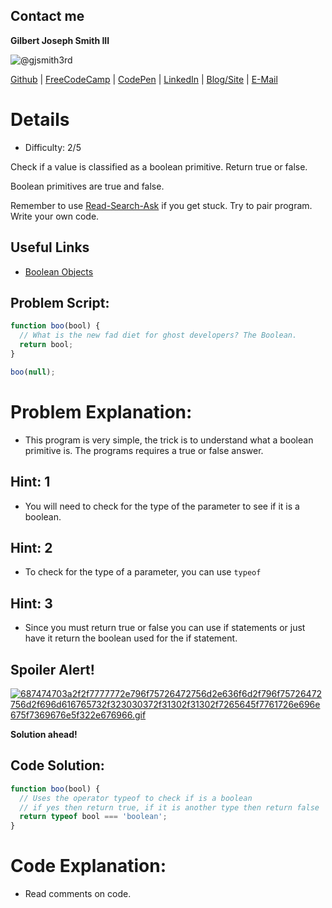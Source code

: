 ## Contact me
**Gilbert Joseph Smith III**

![@gjsmith3rd](https://avatars0.githubusercontent.com/gjsmith3rd?&s=128)

[Github](https://github.com/gjsmith3rd) | [FreeCodeCamp](http://www.freecodecamp.com/gjsmith3rd) |  [CodePen](http://codepen.io/gjsmith3rd/) | [LinkedIn](https://www.linkedin.com/in/gjsmith3rd) | [Blog/Site](https://gjsmith3rd.github.io/) | [E-Mail](mailto:contact@mobileCreature.com)

# Details
- Difficulty: 2/5

Check if a value is classified as a boolean primitive. Return true or false.

Boolean primitives are true and false.

Remember to use [ Read-Search-Ask](http://github.com/FreeCodeCamp/freecodecamp/wiki/How-to-get-help-when-you-get-stuck) if you get stuck. Try to pair program. Write your own code.

## Useful Links
- [Boolean Objects](https://developer.mozilla.org/en-US/docs/Web/JavaScript/Reference/Global_Objects/Boolean)

## Problem Script:

```js
function boo(bool) {
  // What is the new fad diet for ghost developers? The Boolean.
  return bool;
}

boo(null);
```

# Problem Explanation:
- This program is very simple, the trick is to understand what a boolean primitive is. The programs requires a true or false answer.

## Hint: 1
- You will need to check for the type of the parameter to see if it is a boolean.

## Hint: 2
- To check for the type of a parameter, you can use `typeof`

## Hint: 3
- Since you must return true or false you can use if statements or just have it return the boolean used for the if statement.

## Spoiler Alert!
[![687474703a2f2f7777772e796f75726472756d2e636f6d2f796f75726472756d2f696d616765732f323030372f31302f31302f7265645f7761726e696e675f7369676e5f322e676966.gif](https://files.gitter.im/FreeCodeCamp/Wiki/nlOm/thumb/687474703a2f2f7777772e796f75726472756d2e636f6d2f796f75726472756d2f696d616765732f323030372f31302f31302f7265645f7761726e696e675f7369676e5f322e676966.gif)](https://files.gitter.im/FreeCodeCamp/Wiki/nlOm/687474703a2f2f7777772e796f75726472756d2e636f6d2f796f75726472756d2f696d616765732f323030372f31302f31302f7265645f7761726e696e675f7369676e5f322e676966.gif)

**Solution ahead!**

## Code Solution:

```js
function boo(bool) {
  // Uses the operator typeof to check if is a boolean
  // if yes then return true, if it is another type then return false
  return typeof bool === 'boolean';
}
```

# Code Explanation:
- Read comments on code.
